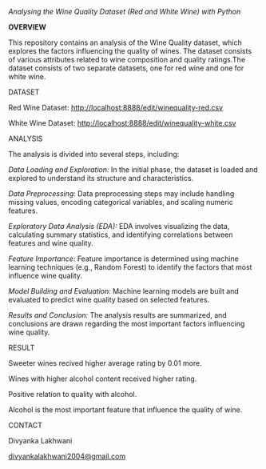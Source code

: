 
*Analysing the Wine Quality Dataset (Red and White Wine) with Python*

**OVERVIEW**

This repository contains an analysis of the Wine Quality dataset, which explores the factors influencing the quality of wines. The dataset consists of various attributes related to wine composition and quality ratings.The dataset consists of two separate datasets, one for red wine and one for white wine.

DATASET

Red Wine Dataset: [http://localhost:8888/edit/winequality-red.csv](http://localhost:8888/edit/winequality-red.csv)

White Wine Dataset: [http://localhost:8888/edit/winequality-white.csv
](http://localhost:8888/edit/winequality-white.csv)

ANALYSIS

The analysis is divided into several steps, including:

*Data Loading and Exploration:* In the initial phase, the dataset is loaded and explored to understand its structure and characteristics.

*Data Preprocessing:* Data preprocessing steps may include handling missing values, encoding categorical variables, and scaling numeric features.

*Exploratory Data Analysis (EDA):* EDA involves visualizing the data, calculating summary statistics, and identifying correlations between features and wine quality.

*Feature Importance:* Feature importance is determined using machine learning techniques (e.g., Random Forest) to identify the factors that most influence wine quality.

*Model Building and Evaluation:* Machine learning models are built and evaluated to predict wine quality based on selected features.

*Results and Conclusion:* The analysis results are summarized, and conclusions are drawn regarding the most important factors influencing wine quality.

RESULT

Sweeter wines recived higher average rating by 0.01 more.

Wines with higher alcohol content received higher rating.

Positive relation to quality with alcohol.

Alcohol is the most important feature that influence the quality of wine.

CONTACT

Divyanka Lakhwani

divyankalakhwani2004@gmail.com
